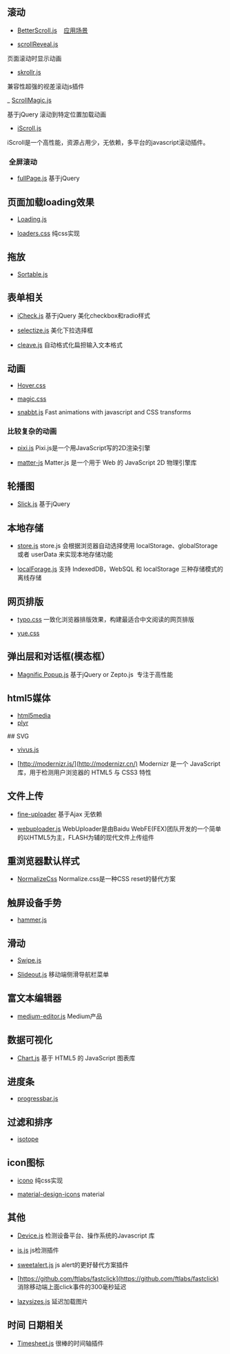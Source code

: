 ##  滚动

- [BetterScroll.js](https://ustbhuangyi.github.io/better-scroll/#/examples/index-view)    [应用场景](https://github.com/DDFE/DDFE-blog/issues/22)


- [scrollReveal.js](https://scrollrevealjs.org/)

 页面滚动时显示动画


- [skrollr.js](https://github.com/Prinzhorn/skrollr)

 兼容性超强的视差滚动js插件


_ [ScrollMagic.js](https://github.com/janpaepke/ScrollMagic)

 基于jQuery 滚动到特定位置加载动画


- [iScroll.js](http://wiki.jikexueyuan.com/project/iscroll-5/)

 iScroll是一个高性能，资源占用少，无依赖，多平台的javascript滚动插件。


###  全屏滚动
- [fullPage.js](https://github.com/alvarotrigo/fullPage.js)
 基于jQuery




## 页面加载loading效果
- [Loading.js](https://github.com/jxnblk/loading)

- [loaders.css](https://github.com/ConnorAtherton/loaders.css)
 纯css实现





## 拖放
- [Sortable.js](https://segmentfault.com/a/1190000008209715)







## 表单相关
- [iCheck.js](http://icheck.fronteed.com/)  基于jQuery
 美化checkbox和radio样式

- [selectize.js](https://github.com/selectize/selectize.js)
  美化下拉选择框
  
- [cleave.js](https://nosir.github.io/cleave.js/)
 自动格式化扁担输入文本格式
 
 
 
 
## 动画
- [Hover.css](http://ianlunn.github.io/Hover/)
- [magic.css](https://minimamente.com/example/magic_animations/)

- [snabbt.js](https://daniel-lundin.github.io/snabbt.js/)
  Fast animations with javascript and CSS transforms 

### 比较复杂的动画
- [pixi.js](https://github.com/pixijs/pixi.js)
 Pixi.js是一个用JavaScript写的2D渲染引擎

- [matter-js](http://brm.io/matter-js/)
Matter.js 是一个用于 Web 的 JavaScript 2D 物理引擎库





## 轮播图
- [Slick.js](https://kenwheeler.github.io/slick/)
 基于jQuery





## 本地存储
- [store.js](https://github.com/marcuswestin/store.js)
 store.js 会根据浏览器自动选择使用 localStorage、globalStorage 或者 userData 来实现本地存储功能

- [localForage.js](https://github.com/localForage/localForage)
 支持 IndexedDB，WebSQL 和 localStorage 三种存储模式的离线存储




## 网页排版
- [typo.css](https://typo.sofi.sh/)
 一致化浏览器排版效果，构建最适合中文阅读的网页排版

- [yue.css](http://lab.lepture.com/yue.css/)

## 弹出层和对话框(模态框）
- [Magnific Popup.js](https://github.com/dimsemenov/Magnific-Popup)
 基于jQuery or Zepto.js  专注于高性能




## html5媒体
- [html5media](https://github.com/etianen/html5media)
- [plyr](https://github.com/sampotts/plyr)

## SVG
- [vivus.js](http://maxwellito.github.io/vivus/)

- [http://modernizr.js/](http://modernizr.cn/)
Modernizr 是一个 JavaScript 库，用于检测用户浏览器的 HTML5 与 CSS3 特性


## 文件上传
- [fine-uploader](https://github.com/FineUploader/fine-uploader)
 基于Ajax 无依赖
 
- [webuploader.js](http://fex.baidu.com/webuploader/)
 WebUploader是由Baidu WebFE(FEX)团队开发的一个简单的以HTML5为主，FLASH为辅的现代文件上传组件





## 重浏览器默认样式
- [NormalizeCss](http://jerryzou.com/posts/aboutNormalizeCss/)
 Normalize.css是一种CSS reset的替代方案





## 触屏设备手势
- [hammer.js](http://hammerjs.github.io/)




## 滑动
- [Swipe.js](https://lyfeyaj.github.io/swipe/)

- [Slideout.js](https://slideout.js.org/)
 移动端侧滑导航栏菜单




## 富文本编辑器
- [medium-editor.js](https://github.com/yabwe/medium-editor)
 Medium产品




## 数据可视化
- [Chart.js](http://chartjs.cn/)
 基于 HTML5 的 JavaScript 图表库




## 进度条
- [progressbar.js](https://github.com/kimmobrunfeldt/progressbar.js)




## 过滤和排序
- [isotope](https://github.com/metafizzy/isotope)




## icon图标
- [icono](https://saeedalipoor.github.io/icono/)
 纯css实现

- [material-design-icons](https://github.com/google/material-design-icons)
 material



## 其他
- [Device.js](https://segmentfault.com/a/1190000000373735)
检测设备平台、操作系统的Javascript 库

- [is.js](http://is.js.org/)
js检测插件

- [sweetalert.js](https://github.com/t4t5/sweetalert)
 js alert的更好替代方案插件

- [https://github.com/ftlabs/fastclick](https://github.com/ftlabs/fastclick)
 消除移动端上面click事件的300毫秒延迟

- [lazysizes.js](https://github.com/aFarkas/lazysizes)
 延迟加载图片

## 时间 日期相关
- [Timesheet.js](https://segmentfault.com/a/1190000002581952)
 很棒的时间轴插件
